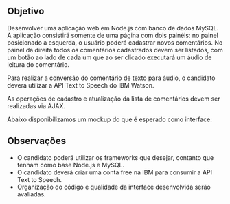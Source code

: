 ## Objetivo

Desenvolver uma aplicação web em Node.js com banco de dados MySQL. A aplicação consistirá somente de uma página com dois painéis: no painel posicionado a esquerda, o usuário poderá cadastrar novos comentários. No painel da direita todos os comentários cadastrados devem ser listados, com um botão ao lado de cada um que ao ser clicado executará um áudio de leitura do comentário.

Para realizar a conversão do comentário de texto para áudio, o candidato deverá utilizar a API Text to Speech do IBM Watson.

As operações de cadastro e atualização da lista de comentários devem ser realizadas via AJAX.

Abaixo disponibilizamos um mockup do que é esperado como interface:

## Observações
- O candidato poderá utilizar os frameworks que desejar, contanto que tenham como base Node.js e MySQL.
- O candidato deverá criar uma conta free na IBM para consumir a API Text to Speech.
- Organização do código e qualidade da interface desenvolvida serão avaliadas.
